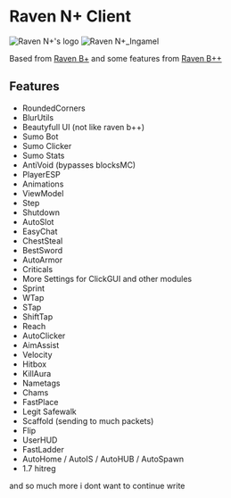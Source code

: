# Raven N+ Client
![Raven N+'s logo](https://media.discordapp.net/attachments/1013895361699520603/1014027644372799488/Otakub13.png?width=500&height=300 "Otaku's logo")
![Raven N+_Ingamel](https://media.discordapp.net/attachments/1015219944666972180/1015244400131047505/unknown.png?width=1221&height=675 "Otaku Ingame")

Based from [Raven B+](https://github.com/Kopamed/Raven-bPLUS "Raven B+") and some features from [Raven B++](https://github.com/K-ov/Raven-bPLUS "Raven B++")

## Features
- RoundedCorners
- BlurUtils
- Beautyfull UI (not like raven b++)
- Sumo Bot
- Sumo Clicker
- Sumo Stats
- AntiVoid (bypasses blocksMC)
- PlayerESP
- Animations
- ViewModel
- Step
- Shutdown
- AutoSlot
- EasyChat
- ChestSteal
- BestSword
- AutoArmor
- Criticals
- More Settings for ClickGUI and other modules
- Sprint 
- WTap
- STap
- ShiftTap
- Reach
- AutoClicker
- AimAssist
- Velocity
- Hitbox
- KillAura
- Nametags
- Chams
- FastPlace
- Legit Safewalk
- Scaffold (sending to much packets)
- Flip
- UserHUD
- FastLadder
- AutoHome / AutoIS / AutoHUB / AutoSpawn
- 1.7 hitreg

and so much more i dont want to continue write

